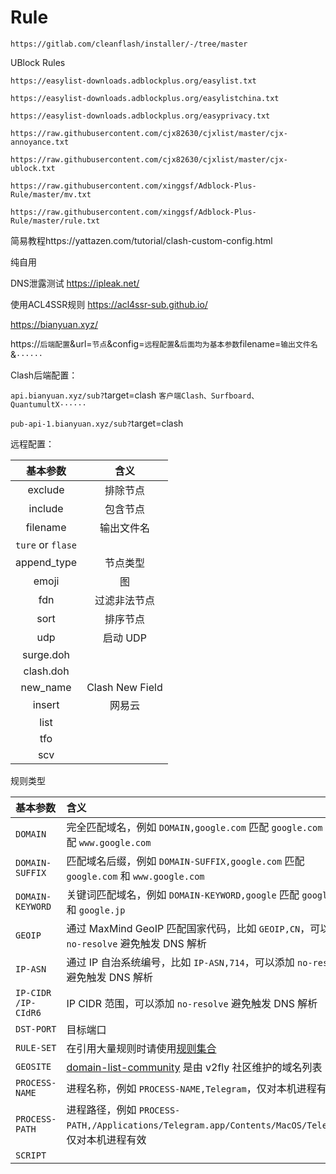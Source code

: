 # Rule

`https://gitlab.com/cleanflash/installer/-/tree/master`

UBlock Rules

`https://easylist-downloads.adblockplus.org/easylist.txt`

`https://easylist-downloads.adblockplus.org/easylistchina.txt`

`https://easylist-downloads.adblockplus.org/easyprivacy.txt`

`https://raw.githubusercontent.com/cjx82630/cjxlist/master/cjx-annoyance.txt`

`https://raw.githubusercontent.com/cjx82630/cjxlist/master/cjx-ublock.txt`

`https://raw.githubusercontent.com/xinggsf/Adblock-Plus-Rule/master/mv.txt`

`https://raw.githubusercontent.com/xinggsf/Adblock-Plus-Rule/master/rule.txt`


简易教程https://yattazen.com/tutorial/clash-custom-config.html

纯自用

DNS泄露测试
https://ipleak.net/

使用ACL4SSR规则
https://acl4ssr-sub.github.io/

https://bianyuan.xyz/

https://`后端配置`&url=`节点`&config=`远程配置`&`后面均为基本参数`filename=`输出文件名`&`······`

Clash后端配置：

`api.bianyuan.xyz/sub?`target=clash `客户端Clash、Surfboard、QuantumultX······`

`pub-api-1.bianyuan.xyz/sub?`target=clash 

远程配置：

| 基本参数 | 含义 |
| :------------: | :-------------: |
| exclude | 排除节点 |
| include | 包含节点 |
| filename | 输出文件名 |
| `ture` or `flase` |
| append_type | 节点类型 |
| emoji | 图 |
| fdn | 过滤非法节点 |
| sort | 排序节点 |
| udp | 启动 UDP |
| surge.doh |
| clash.doh |
| new_name | Clash New Field |
| insert | 网易云 |
| list |
| tfo |
| scv |

规则类型

| 基本参数 | 含义 |
| :----- | :----- |
| `DOMAIN` | 完全匹配域名，例如 `DOMAIN,google.com` 匹配 `google.com` 但不匹配 `www.google.com` |
| `DOMAIN-SUFFIX` | 匹配域名后缀，例如 `DOMAIN-SUFFIX,google.com` 匹配 `google.com` 和 `www.google.com` |
| `DOMAIN-KEYWORD` | 关键词匹配域名，例如 `DOMAIN-KEYWORD,google` 匹配 `google.com` 和 `google.jp` |
| `GEOIP` | 通过 MaxMind GeoIP 匹配国家代码，比如 `GEOIP,CN`，可以添加 `no-resolve` 避免触发 DNS 解析 |
| `IP-ASN` | 通过 IP 自治系统编号，比如 `IP-ASN,714`，可以添加 `no-resolve` 避免触发 DNS 解析 |
| `IP-CIDR /IP-CIdR6` | IP CIDR 范围，可以添加 `no-resolve` 避免触发 DNS 解析 |
| `DST-PORT` | 目标端口 |
| `RULE-SET` | 在引用大量规则时请使用[规则集合](https://stash.wiki/rules/rule-set) |
| `GEOSITE` | [domain-list-community](https://github.com/v2fly/domain-list-community) 是由 v2fly 社区维护的域名列表 |
| `PROCESS-NAME` | 进程名称，例如 `PROCESS-NAME,Telegram`，仅对本机进程有效 |
| `PROCESS-PATH` | 进程路径，例如 `PROCESS-PATH,/Applications/Telegram.app/Contents/MacOS/Telegram`，仅对本机进程有效 |
| `SCRIPT` | 
